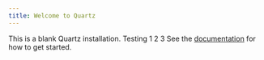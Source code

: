 ```yaml
---
title: Welcome to Quartz
---
```


This is a blank Quartz installation.
Testing 1 2 3
See the [documentation](https://quartz.jzhao.xyz) for how to get started.
